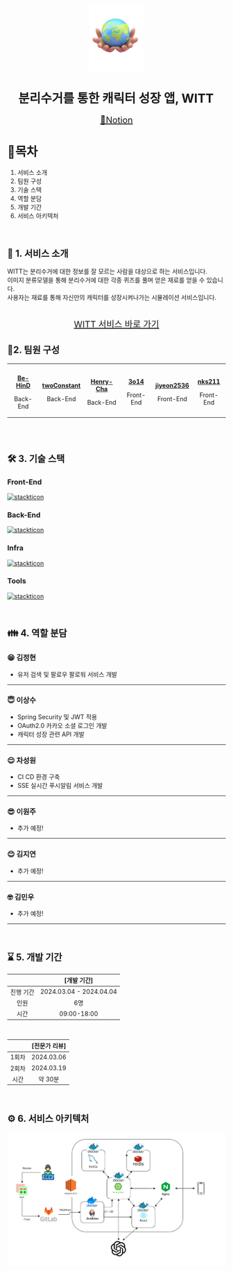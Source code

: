 <p align="center">
  <img src="./assets/mainlogo.png" width="auto" height="150">
</p>
<h1 align="center"> 분리수거를 통한 캐릭터 성장 앱, WITT </h1>
<p align="center" style="font-size: 20px">
<a href="https://bustling-trade-bc8.notion.site/SSAFY-D103-b7d35fa82ecb4eeeb14216976439ebd9?pvs=4"> 📒Notion </a>
</p>

<h1> 🧷목차 </h1>
<ol>
  <li> <a herf="#section1"> 서비스 소개 </a> </li>
  <li> <a herf="#section2"> 팀원 구성 </a> </li>
  <li> <a herf="#section3"> 기술 스택 </a> </li>
  <li> <a herf="#section4"> 역할 분담 </a> </li>
  <li> <a herf="#section5"> 개발 기간 </a> </li>
  <li> <a herf="#section6"> 서비스 아키텍처 </a> </li>
</ol>

<br>

<h2 id="section1">👀 1. 서비스 소개 </h2>
WITT는 분리수거에 대한 정보를 잘 모르는 사람을 대상으로 하는 서비스입니다.
<br>
이미지 분류모델을 통해 분리수거에 대한 각종 퀴즈를 풀며 얻은 재료를 얻을 수 있습니다.<br>
사용자는 재료를 통해 자신만의 캐릭터를 성장시켜나가는 시뮬레이션 서비스입니다.
<br>
<br>

<p align="center" style="font-size: 20px">
<a href="https://j10d103.p.ssafy.io/"> WITT 서비스 바로 가기 </a>
</p>

<h2 id="section2"> 📎2. 팀원 구성 </h2>
<table>
 <tr>
    <td align="center"><a href="https://github.com/Be-HinD"><img src="https://avatars.githubusercontent.com/Be-HinD" width="130px;" alt=""></a></td>
    <td align="center"><a href="https://github.com/twoConstant"><img src="https://avatars.githubusercontent.com/twoConstant" width="130px;" alt=""></a></td>
    <td align="center"><a href="https://github.com/Henry-Cha"><img src="https://avatars.githubusercontent.com/Henry-Cha" width="130px;" alt=""></a></td>
    <td align="center"><a href="https://github.com/3o14"><img src="https://avatars.githubusercontent.com/3o14" width="130px;" alt=""></a></td>
   <td align="center"><a href="https://github.com/jiyeon2536"><img src="https://avatars.githubusercontent.com/jiyeon2536" width="130px;" alt=""></a></td>
   <td align="center"><a href="https://github.com/nks211"><img src="https://avatars.githubusercontent.com/nks211" width="130px;" alt=""></a></td>
  </tr>
  <tr>
    <td align="center"><a href="https://github.com/Be-HinD"><b>Be-HinD</b></a><p>Back-End</p></td>
    <td align="center"><a href="https://github.com/twoConstant"><b>twoConstant</b></a><p>Back-End</p></td>
    <td align="center"><a href="https://github.com/Henry-Cha"><b>Henry-Cha</b></a><p>Back-End</p></td>
    <td align="center"><a href="https://github.com/3o14"><b>3o14</b></a><p>Front-End</p></td>
    <td align="center"><a href="https://github.com/jiyeon2536"><b>jiyeon2536</b></a><p>Front-End</p></td>
    <td align="center"><a href="https://github.com/nks211"><b>nks211</b></a><p>Front-End</p></td>
  </tr>
</table>

<br>

<br>
<h2 id="section3"> 🛠️ 3. 기술 스택 </h2>
<h3> Front-End </h3>

[![stackticon](https://firebasestorage.googleapis.com/v0/b/stackticon-81399.appspot.com/o/images%2F1711702588107?alt=media&token=ea9f9513-1019-4052-a482-9700df483c44)](https://github.com/msdio/stackticon)

<h3> Back-End </h3>

[![stackticon](https://firebasestorage.googleapis.com/v0/b/stackticon-81399.appspot.com/o/images%2F1711700566876?alt=media&token=0eb6c145-31d8-4c26-a496-d5f9cc09918e)](https://github.com/msdio/stackticon)

<h3> Infra </h3>

[![stackticon](https://firebasestorage.googleapis.com/v0/b/stackticon-81399.appspot.com/o/images%2F1711700715775?alt=media&token=12a075b9-bead-4d6b-aad0-5a445f52a0f7)](https://github.com/msdio/stackticon)

<h3> Tools </h3>

[![stackticon](https://firebasestorage.googleapis.com/v0/b/stackticon-81399.appspot.com/o/images%2F1711700763602?alt=media&token=7fa29c44-09e7-4712-8cd4-b5499529aeef)](https://github.com/msdio/stackticon)

<br>

<h2 id="section4">👪 4. 역할 분담 </h2>
<h3> 😁 김정현 </h3>
<ul>
  <li> 유저 검색 및 팔로우 팔로워 서비스 개발 </li>
</ul>

<hr>
<h3> 😇 이상수 </h3>
<ul>
  <li> Spring Security 및 JWT 적용 </li>
  <li> OAuth2.0 카카오 소셜 로그인 개발 </li>
  <li> 캐릭터 성장 관련 API 개발 </li>
</ul>

<hr>
<h3> 😌 차성원 </h3>
<ul>
  <li> CI CD 환경 구축 </li>
  <li> SSE 실시간 푸시알림 서비스 개발</li>
</ul>

<hr>
<h3> 😎 이원주 </h3>
<ul>
  <li> 추가 예정! </li>
</ul>

<hr>
<h3> 😊 김지연 </h3>
<ul>
  <li> 추가 예정! </li>
</ul>

<hr>
<h3> 🤓 김민우 </h3>
<ul>
  <li> 추가 예정! </li>
</ul>

<hr>

<br>
<h2 id="section5"> ⌛ 5. 개발 기간</h2>

<div style="text-align: center">
  <table>
    <thead>
      <tr>
        <th></th>
        <th>[개발 기간]</th>
      </tr>
    </thead>
    <tbody>
      <tr>
        <td>진행 기간</td>
        <td>2024.03.04 - 2024.04.04</td>
      </tr>
      <tr>
        <td>인원</td>
        <td>6명</td>
      </tr>
      <tr>
        <td>시간</td>
        <td>09:00-18:00</td>
      </tr>
    </tbody>
  </table>
  <br>
  <table>
    <thead>
      <tr>
        <th></th>
        <th>[전문가 리뷰]</th>
      </tr>
    </thead>
    <tbody>
      <tr>
        <td>1회차</td>
        <td>2024.03.06</td>
      </tr>
      <tr>
        <td>2회차</td>
        <td>2024.03.19</td>
      </tr>
      <tr>
        <td>시간</td>
        <td>약 30분</td>
      </tr>
    </tbody>
  </table>
</div>

<br>

<h2 id="section6">⚙️ 6. 서비스 아키텍처 </h2>

![System Architecher](./assets/system.png)
